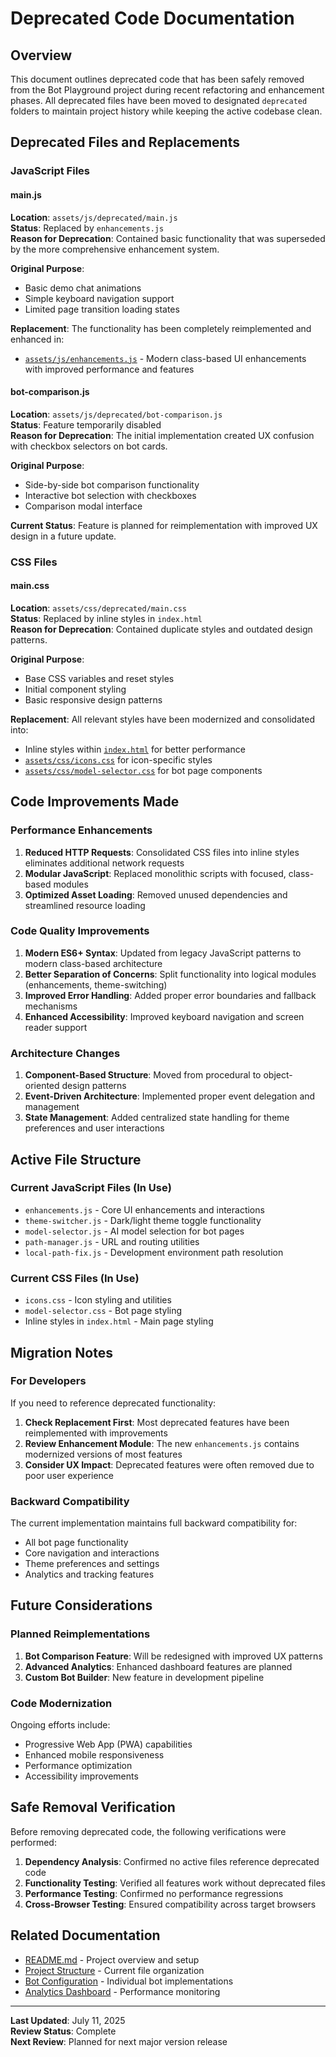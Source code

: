 # Deprecated Code Documentation

## Overview

This document outlines deprecated code that has been safely removed from the Bot Playground project during recent refactoring and enhancement phases. All deprecated files have been moved to designated `deprecated` folders to maintain project history while keeping the active codebase clean.

## Deprecated Files and Replacements

### JavaScript Files

#### main.js
**Location**: `assets/js/deprecated/main.js`  
**Status**: Replaced by `enhancements.js`  
**Reason for Deprecation**: Contained basic functionality that was superseded by the more comprehensive enhancement system.

**Original Purpose**:
- Basic demo chat animations
- Simple keyboard navigation support
- Limited page transition loading states

**Replacement**: The functionality has been completely reimplemented and enhanced in:
- [`assets/js/enhancements.js`](../public/assets/js/enhancements.js) - Modern class-based UI enhancements with improved performance and features

#### bot-comparison.js
**Location**: `assets/js/deprecated/bot-comparison.js`  
**Status**: Feature temporarily disabled  
**Reason for Deprecation**: The initial implementation created UX confusion with checkbox selectors on bot cards.

**Original Purpose**:
- Side-by-side bot comparison functionality
- Interactive bot selection with checkboxes
- Comparison modal interface

**Current Status**: Feature is planned for reimplementation with improved UX design in a future update.

### CSS Files

#### main.css
**Location**: `assets/css/deprecated/main.css`  
**Status**: Replaced by inline styles in `index.html`  
**Reason for Deprecation**: Contained duplicate styles and outdated design patterns.

**Original Purpose**:
- Base CSS variables and reset styles
- Initial component styling
- Basic responsive design patterns

**Replacement**: All relevant styles have been modernized and consolidated into:
- Inline styles within [`index.html`](../public/index.html) for better performance
- [`assets/css/icons.css`](../public/assets/css/icons.css) for icon-specific styles
- [`assets/css/model-selector.css`](../public/assets/css/model-selector.css) for bot page components

## Code Improvements Made

### Performance Enhancements

1. **Reduced HTTP Requests**: Consolidated CSS files into inline styles eliminates additional network requests
2. **Modular JavaScript**: Replaced monolithic scripts with focused, class-based modules
3. **Optimized Asset Loading**: Removed unused dependencies and streamlined resource loading

### Code Quality Improvements

1. **Modern ES6+ Syntax**: Updated from legacy JavaScript patterns to modern class-based architecture
2. **Better Separation of Concerns**: Split functionality into logical modules (enhancements, theme-switching)
3. **Improved Error Handling**: Added proper error boundaries and fallback mechanisms
4. **Enhanced Accessibility**: Improved keyboard navigation and screen reader support

### Architecture Changes

1. **Component-Based Structure**: Moved from procedural to object-oriented design patterns
2. **Event-Driven Architecture**: Implemented proper event delegation and management
3. **State Management**: Added centralized state handling for theme preferences and user interactions

## Active File Structure

### Current JavaScript Files (In Use)
- `enhancements.js` - Core UI enhancements and interactions
- `theme-switcher.js` - Dark/light theme toggle functionality
- `model-selector.js` - AI model selection for bot pages
- `path-manager.js` - URL and routing utilities
- `local-path-fix.js` - Development environment path resolution

### Current CSS Files (In Use)
- `icons.css` - Icon styling and utilities
- `model-selector.css` - Bot page styling
- Inline styles in `index.html` - Main page styling

## Migration Notes

### For Developers

If you need to reference deprecated functionality:

1. **Check Replacement First**: Most deprecated features have been reimplemented with improvements
2. **Review Enhancement Module**: The new `enhancements.js` contains modernized versions of most features
3. **Consider UX Impact**: Deprecated features were often removed due to poor user experience

### Backward Compatibility

The current implementation maintains full backward compatibility for:
- All bot page functionality
- Core navigation and interactions
- Theme preferences and settings
- Analytics and tracking features

## Future Considerations

### Planned Reimplementations

1. **Bot Comparison Feature**: Will be redesigned with improved UX patterns
2. **Advanced Analytics**: Enhanced dashboard features are planned
3. **Custom Bot Builder**: New feature in development pipeline

### Code Modernization

Ongoing efforts include:
- Progressive Web App (PWA) capabilities
- Enhanced mobile responsiveness
- Performance optimization
- Accessibility improvements

## Safe Removal Verification

Before removing deprecated code, the following verifications were performed:

1. **Dependency Analysis**: Confirmed no active files reference deprecated code
2. **Functionality Testing**: Verified all features work without deprecated files
3. **Performance Testing**: Confirmed no performance regressions
4. **Cross-Browser Testing**: Ensured compatibility across target browsers

## Related Documentation

- [README.md](../README.md) - Project overview and setup
- [Project Structure](../README.md#project-structure) - Current file organization
- [Bot Configuration](../public/bots/) - Individual bot implementations
- [Analytics Dashboard](../public/analytics.html) - Performance monitoring

---

**Last Updated**: July 11, 2025  
**Review Status**: Complete  
**Next Review**: Planned for next major version release